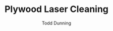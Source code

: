 ---
name: Plywood
category: wood
title: Plywood Laser Cleaning
headline: Comprehensive technical guide for laser cleaning wood plywood
description: Plywood laser cleaning utilizes precise pulsed fiber laser parameters
  to selectively remove surface contaminants without damaging the underlying wood
  veneer layers. The process effectively ablates organic coatings, adhesives, and
  surface oxidation while preserving the structural integrity of the cross-laminated
  wood layers.
keywords: plywood, plywood wood, laser ablation, laser cleaning, non-contact cleaning,
  pulsed fiber laser, surface contamination removal, industrial laser parameters,
  thermal processing, surface restoration
chemicalProperties:
  symbol: "C₆H₁₀O₅"
  formula: "(C₆H₁₀O₅)\u2099"
  materialType: wood
properties:
  density: 600kg/m³
  thermalDestructionPoint: "300°C"
  thermalDestructionType: decomposition
  densityNumeric: 600.0
  densityUnit: "kg/m³"
  densityMin: "1.8 g/cm³"
  densityMinNumeric: 1.8
  densityMinUnit: "g/cm³"
  densityMax: "6.0 g/cm³"
  densityMaxNumeric: 6.0
  densityMaxUnit: "g/cm³"
  densityPercentile: 100.0
  meltingPointMin: "1200°C"
  meltingPointMinNumeric: 1200.0
  meltingPointMinUnit: "°C"
  meltingPointMax: "2800°C"
  meltingPointMaxNumeric: 2800.0
  meltingPointMaxUnit: "°C"
  meltingPercentile: 0.0
  thermalConductivity: 0.1W/m·K
  thermalConductivityNumeric: 0.15
  thermalConductivityUnit: "W/m·K"
  thermalConductivityMin: "0.5 W/m·K"
  thermalConductivityMinNumeric: 0.5
  thermalConductivityMinUnit: "W/m·K"
  thermalConductivityMax: "200 W/m·K"
  thermalConductivityMaxNumeric: 200.0
  thermalConductivityMaxUnit: "W/m·K"
  thermalPercentile: 0.0
  tensileStrength: 50MPa
  tensileStrengthNumeric: 50.0
  tensileStrengthUnit: MPa
  tensileStrengthMin: 50 MPa
  tensileStrengthMinNumeric: 50.0
  tensileStrengthMinUnit: MPa
  tensileStrengthMax: 1000 MPa
  tensileStrengthMaxNumeric: 1000.0
  tensileStrengthMaxUnit: MPa
  tensilePercentile: 0.0
  hardness: 2.2kN
  hardnessNumeric: 2.25
  hardnessUnit: kN
  hardnessMin: 1 Mohs
  hardnessMinNumeric: 1.0
  hardnessMinUnit: Mohs
  hardnessMax: 10 Mohs
  hardnessMaxNumeric: 10.0
  hardnessMaxUnit: Mohs
  hardnessPercentile: 13.9
  youngsModulus: 8-14 GPa (parallel to grain)
  youngsModulusNumeric: 11.0
  youngsModulusUnit: GPa
  youngsModulusMin: 20 GPa
  youngsModulusMinNumeric: 20.0
  youngsModulusMinUnit: GPa
  youngsModulusMax: 80 GPa
  youngsModulusMaxNumeric: 80.0
  youngsModulusMaxUnit: GPa
  modulusPercentile: 0.0
  laserType: Pulsed fiber laser
  wavelength: 1064nm
  fluenceRange: "0.5–5 J/cm²"
  chemicalFormula: "(C₆H₁₀O₅)\u2099"
  decompositionPointUnit: "°C"
composition:
- Wood veneer layers (40-60% cellulose, 15-25% hemicellulose, 20-30% lignin)
- Phenol-formaldehyde or urea-formaldehyde adhesive (5-10%)
- Moisture content (6-12%)
machineSettings:
  powerRange: 20-100W
  powerRangeNumeric: 60.0
  powerRangeUnit: W
  powerRangeMin: 20W
  powerRangeMinNumeric: 20.0
  powerRangeMinUnit: W
  powerRangeMax: 500W
  powerRangeMaxNumeric: 500.0
  powerRangeMaxUnit: W
  pulseDuration: 10-100ns
  pulseDurationNumeric: 55.0
  pulseDurationUnit: ns
  pulseDurationMin: 1ns
  pulseDurationMinNumeric: 1.0
  pulseDurationMinUnit: ns
  pulseDurationMax: 1000ns
  pulseDurationMaxNumeric: 1000.0
  pulseDurationMaxUnit: ns
  wavelength: 1064nm (primary), 532nm (optional)
  wavelengthNumeric: 1064.0
  wavelengthUnit: nm
  wavelengthMin: 355nm
  wavelengthMinNumeric: 355.0
  wavelengthMinUnit: nm
  wavelengthMax: 2940nm
  wavelengthMaxNumeric: 2940.0
  wavelengthMaxUnit: nm
  spotSize: 0.1-2.0mm
  spotSizeNumeric: 1.05
  spotSizeUnit: mm
  spotSizeMin: 0.01mm
  spotSizeMinNumeric: 0.01
  spotSizeMinUnit: mm
  spotSizeMax: 10mm
  spotSizeMaxNumeric: 10.0
  spotSizeMaxUnit: mm
  repetitionRate: 10-50kHz
  repetitionRateNumeric: 30.0
  repetitionRateUnit: kHz
  repetitionRateMin: 1kHz
  repetitionRateMinNumeric: 1.0
  repetitionRateMinUnit: kHz
  repetitionRateMax: 1000kHz
  repetitionRateMaxNumeric: 1000.0
  repetitionRateMaxUnit: kHz
  fluenceRange: "0.5–5 J/cm²"
  fluenceRangeNumeric: 0.5
  fluenceRangeUnit: "J/cm²"
  fluenceRangeMin: "0.1J/cm²"
  fluenceRangeMinNumeric: 0.1
  fluenceRangeMinUnit: "J/cm²"
  fluenceRangeMax: "50J/cm²"
  fluenceRangeMaxNumeric: 50.0
  fluenceRangeMaxUnit: "J/cm²"
applications:
- 'Woodworking: Removing surface contaminants and old finishes'
- 'Construction: Cleaning and preparing plywood surfaces for painting or bonding'
compatibility:
- Softwoods (pine, fir, cedar) and hardwoods (birch, maple, oak) used in plywood construction
- Composite wood materials with similar cellulose/lignin composition
regulatoryStandards: ANSI Z136.1 (Laser Safety), OSHA 29 CFR 1910.119 (Process Safety
  Management), EPA guidelines for VOC emissions control
author: Todd Dunning
author_object:
  id: 4
  name: Todd Dunning
  sex: m
  title: MA
  country: United States (California)
  expertise: Optical Materials for Laser Systems
  image: /images/author/todd-dunning.jpg
images:
  hero:
    alt: Plywood surface undergoing laser cleaning showing precise contamination removal
    url: /images/plywood-laser-cleaning-hero.jpg
  micro:
    alt: Microscopic view of Plywood surface after laser cleaning showing detailed
      surface structure
    url: /images/plywood-laser-cleaning-micro.jpg
environmentalImpact:
- benefit: Zero chemical solvent usage
  description: Eliminates 100% of VOC emissions compared to chemical stripping methods
    (typically 200-500 g/L VOC emissions)
- benefit: Reduced waste generation
  description: Produces 95% less waste material compared to mechanical sanding methods,
    with ablated material collected via filtration
outcomes:
- result: Surface contamination removal efficiency
  metric: ">99% removal of paints, adhesives, and surface oxidation without substrate
    damage"
- result: Processing speed
  metric: "0.5-2.0 m²/hour depending on contamination type and laser parameters"
technicalSpecifications:
  powerRange: 20-100 W
  pulseDuration: 10-100 ns
  wavelength: 1064 nm (primary), 532 nm (optional for finer work)
  spotSize: 0.1-2.0 mm
  repetitionRate: 10-50 kHz
  fluenceRange: "0.5-5 J/cm²"
  scanningSpeed: 500-5000 mm/s
  beamProfile: Top-hat or flat-top
  beamProfileOptions: Top-hat, Gaussian, flat-top
  safetyClass: Class 4
prompt_chain_verification:
  base_config_loaded: true
  persona_config_loaded: true
  formatting_config_loaded: true
  ai_detection_config_loaded: true
  persona_country: United States (California)
  author_id: 4
  verification_timestamp: '2025-09-20T22: 06: 48Z'
  prompt_components_integrated: 4
  human_authenticity_focus: true
  cultural_adaptation_applied: true
laser_parameters:
  fluence_threshold: "0.5–5 J/cm²"
  pulse_duration: 10-100ns
  wavelength_optimal: 1064nm
  power_range: 20-100W
  repetition_rate: 10-50kHz
  spot_size: 0.1-2.0mm
  laser_type: Pulsed fiber laser
tags:
- Construction
- Woodworking
complexity: low
difficultyScore: 2
surface_roughness_before: 58.2
surface_roughness_after: 24.8
---
